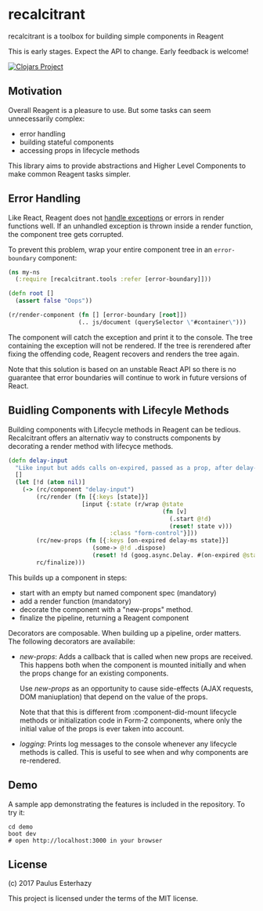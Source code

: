 # recalcitrant

recalcitrant is a toolbox for building simple components in Reagent

This is early stages. Expect the API to change. Early feedback is welcome!

[![Clojars Project](https://img.shields.io/clojars/v/recalcitrant.svg)](https://clojars.org/recalcitrant)

## Motivation

Overall Reagent is a pleasure to use. But some tasks can seem unnecessarily complex:

- error handling
- building stateful components
- accessing props in lifecycle methods

This library aims to provide abstractions and Higher Level Components to make
common Reagent tasks simpler.

## Error Handling

Like React, Reagent does not
[handle exceptions](https://github.com/reagent-project/reagent/issues/272) or
errors in render functions well. If an unhandled exception is thrown inside a
render function, the component tree gets corrupted.

To prevent this problem, wrap your entire component tree in an `error-boundary`
component:

```clojure
(ns my-ns
  (:require [recalcitrant.tools :refer [error-boundary]]))

(defn root []
  (assert false "Oops"))

(r/render-component (fn [] [error-boundary [root]])
                    (.. js/document (querySelector \"#container\")))
```

The component will catch the exception and print it to the console. The tree
containing the exception will not be rendered. If the tree is rerendered after
fixing the offending code, Reagent recovers and renders the tree again.

Note that this solution is based on an unstable React API so there is no
guarantee that error boundaries will continue to work in future versions of React.

## Buidling Components with Lifecyle Methods

Building components with Lifecycle methods in Reagent can be tedious.
Recalcitrant offers an alternativ way to constructs components by decorating a
render method with lifecyce methods.

```clojure
(defn delay-input
  "Like input but adds calls on-expired, passed as a prop, after delay-ms"
  []
  (let [!d (atom nil)]
    (-> (rc/component "delay-input")
        (rc/render (fn [{:keys [state]}]
                     [input {:state (r/wrap @state
                                            (fn [v]
                                              (.start @!d)
                                              (reset! state v)))
                             :class "form-control"}]))
        (rc/new-props (fn [{:keys [on-expired delay-ms state]}]
                        (some-> @!d .dispose)
                        (reset! !d (goog.async.Delay. #(on-expired @state) delay-ms))))
        rc/finalize)))
```

This builds up a component in steps:

- start with an empty but named component spec (mandatory)
- add a render function (mandatory)
- decorate the component with a "new-props" method.
- finalize the pipeline, returning a Reagent component

Decorators are composable. When building up a pipeline, order matters. The following decorators are availabile:

- *new-props*: Adds a callback that is called when new props are received. This
  happens both when the component is mounted initially and when the props change
  for an existing components.

  Use *new-props* as an opportunity to cause side-effects (AJAX requests, DOM
  maniuplation) that depend on the value of the props.

  Note that that this is different from :component-did-mount lifecycle methods
  or initialization code in Form-2 components, where only the initial value of
  the props is ever taken into account.

- *logging*: Prints log messages to the console whenever any lifecycle methods
  is called. This is useful to see when and why components are re-rendered.

## Demo

A sample app demonstrating the features is included in the repository. To try
it:

```shell
cd demo
boot dev
# open http://localhost:3000 in your browser
```

## License

(c) 2017 Paulus Esterhazy

This project is licensed under the terms of the MIT license.
